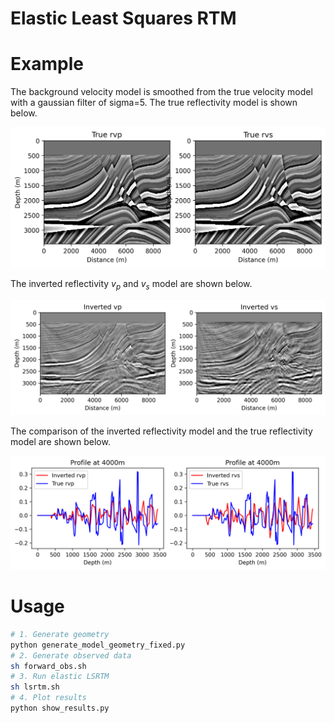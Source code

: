 # Elastic Least Squares RTM

# Example

The background velocity model is smoothed from the true velocity model with a gaussian filter of sigma=5. The true reflectivity model is shown below.

![Inverted reflectivity model](figures/ground_truth.png)

The inverted reflectivity $v_p$ and $v_s$ model are shown below.

![Inverted reflectivity model](figures/inverted.png)

The comparison of the inverted reflectivity model and the true reflectivity model are shown below.

![Comparison](figures/trace.png)


# Usage
```bash
# 1. Generate geometry
python generate_model_geometry_fixed.py
# 2. Generate observed data
sh forward_obs.sh
# 3. Run elastic LSRTM
sh lsrtm.sh
# 4. Plot results
python show_results.py
```